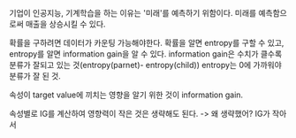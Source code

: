 기업이 인공지능, 기계학습을 하는 이유는 '미래'를 예측하기 위함이다. 미래를 예측함으로써 매출을 상승시킬 수 있다.

확률을 구하려면 데이터가 카운팅 가능해야한다. 확률을 알면 entropy를 구할 수 있고, entropy를 알면 information gain을 알 수 있다. information gain은 수치가 클수록 분류가 잘되고 있는 것(entropy(parnet)- entropy(child)) entropy는 0에 가까워야 분류가 잘 된 것. 

속성이 target value에 끼치는 영향을 알기 위한 것이 information gain. 

속성별로 IG를 계산하여 영향력이 작은 것은 생략해도 된다. -> 왜 생략했어? IG가 작아서





